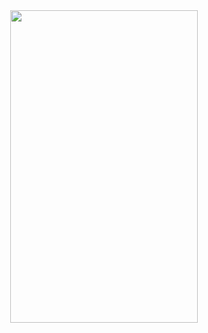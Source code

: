 <div align=center>
<img height=500px width=300px src="https://github.com/huskydoge/SJTU-CourseStacks/blob/master/CS3611-Computer-Network/FinalProject/demo_ct.gif">
</div>
